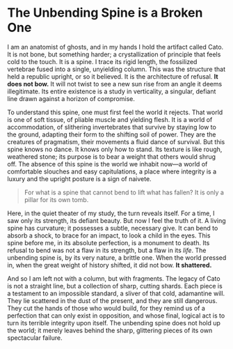 # The Unbending Spine is a Broken One

I am an anatomist of ghosts, and in my hands I hold the artifact called Cato. It is not bone, but something harder; a crystallization of principle that feels cold to the touch. It is a spine. I trace its rigid length, the fossilized vertebrae fused into a single, unyielding column. This was the structure that held a republic upright, or so it believed. It is the architecture of refusal. **It does not bow.** It will not twist to see a new sun rise from an angle it deems illegitimate. Its entire existence is a study in verticality, a singular, defiant line drawn against a horizon of compromise.

To understand this spine, one must first feel the world it rejects. That world is one of soft tissue, of pliable muscle and yielding flesh. It is a world of accommodation, of slithering invertebrates that survive by staying low to the ground, adapting their form to the shifting soil of power. They are the creatures of pragmatism, their movements a fluid dance of survival. But this spine knows no dance. It knows only how to stand. Its texture is like rough, weathered stone; its purpose is to bear a weight that others would shrug off. The absence of this spine is the world we inhabit now—a world of comfortable slouches and easy capitulations, a place where integrity is a luxury and the upright posture is a sign of naivete.

> For what is a spine that cannot bend to lift what has fallen? It is only a pillar for its own tomb.

Here, in the quiet theater of my study, the turn reveals itself. For a time, I saw only its strength, its defiant beauty. But now I feel the truth of it. A living spine has curvature; it possesses a subtle, necessary give. It can bend to absorb a shock, to brace for an impact, to look a child in the eyes. This spine before me, in its absolute perfection, is a monument to death. Its refusal to bend was not a flaw in its strength, but a flaw in its *life*. The unbending spine is, by its very nature, a brittle one. When the world pressed in, when the great weight of history shifted, it did not bow. **It shattered.**

And so I am left not with a column, but with fragments. The legacy of Cato is not a straight line, but a collection of sharp, cutting shards. Each piece is a testament to an impossible standard, a sliver of that cold, adamantine will. They lie scattered in the dust of the present, and they are still dangerous. They cut the hands of those who would build, for they remind us of a perfection that can only exist in opposition, and whose final, logical act is to turn its terrible integrity upon itself. The unbending spine does not hold up the world; it merely leaves behind the sharp, glittering pieces of its own spectacular failure.